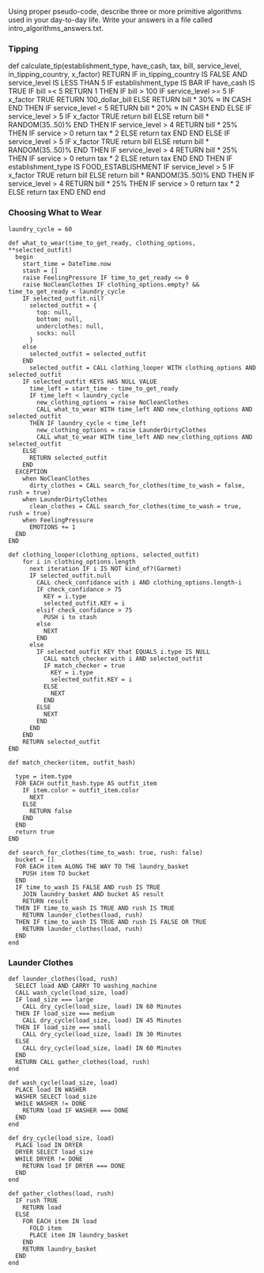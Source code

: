 Using proper pseudo-code, describe three or more primitive algorithms used in your day-to-day life. Write your answers in a file called intro_algorithms_answers.txt.

### Tipping
def calculate_tip(establishment_type, have_cash, tax, bill, service_level, in_tipping_country, x_factor)
  RETURN IF in_tipping_country IS FALSE AND service_level IS LESS THAN 5
  IF establishment_type IS BAR
    IF have_cash IS TRUE
      IF bill =< 5
        RETURN 1
      THEN IF bill > 100
        IF service_level >= 5
          IF x_factor TRUE
            RETURN 100_dollar_bill
          ELSE
            RETURN bill * 30% ≈ IN CASH
          END
        THEN IF service_level < 5
          RETURN bill * 20% ≈ IN CASH
        END
      ELSE
        IF service_level > 5
          IF x_factor TRUE
            return bill
          ELSE
            return bill * RANDOM(35..50)%
          END
        THEN IF service_level > 4
          RETURN bill * 25%
        THEN IF service > 0
          return tax * 2
        ELSE
          return tax
        END
      END
    ELSE
      IF service_level > 5
        IF x_factor TRUE
          return bill
        ELSE
          return bill * RANDOM(35..50)%
        END
      THEN IF service_level > 4
        RETURN bill * 25%
      THEN IF service > 0
        return tax * 2
      ELSE
        return tax
      END
    END
  THEN IF establishment_type IS FOOD_ESTABLISHMENT
    IF service_level > 5
      IF x_factor TRUE
        return bill
      ELSE
        return bill * RANDOM(35..50)%
      END
    THEN IF service_level > 4
      RETURN bill * 25%
    THEN IF service > 0
      return tax * 2
    ELSE
      return tax
    END
  END
end
### Choosing What to Wear
```
laundry_cycle = 60

def what_to_wear(time_to_get_ready, clothing_options, **selected_outfit)
  begin
    start_time = DateTime.now
    stash = []
    raise FeelingPressure IF time_to_get_ready <= 0
    raise NoCleanClothes IF clothing_options.empty? && time_to_get_ready < laundry_cycle
    IF selected_outfit.nil?
      selected_outfit = {
        top: null,
        bottom: null,
        underclothes: null,
        socks: null
      }
    else
      selected_outfit = selected_outfit
    END
      selected_outfit = CALL clothing_looper WITH clothing_options AND selected_outfit
    IF selected_outfit KEYS HAS NULL VALUE
      time_left = start_time - time_to_get_ready
      IF time_left < laundry_cycle
        new_clothing_options = raise NoCleanClothes
        CALL what_to_wear WITH time_left AND new_clothing_options AND selected_outfit
      THEN IF laundry_cycle < time_left
        new_clothing_options = raise LaunderDirtyClothes
        CALL what_to_wear WITH time_left AND new_clothing_options AND selected_outfit
    ELSE
      RETURN selected_outfit
    END
  EXCEPTION
    when NoCleanClothes
      dirty_clothes = CALL search_for_clothes(time_to_wash = false, rush = true)
    when LaunderDirtyClothes
      clean_clothes = CALL search_for_clothes(time_to_wash = true, rush = true)
    when FeelingPressure
      EMOTIONS += 1
  END
END

def clothing_looper(clothing_options, selected_outfit)
    for i in clothing_options.length
      next iteration IF i IS NOT kind_of?(Garmet)
      IF selected_outfit.null
        CALL check_confidance with i AND clothing_options.length-i
        IF check_confidance > 75
          KEY = i.type
          selected_outfit.KEY = i
        elsif check_confidance > 75
          PUSH i to stash
        else
          NEXT
        END
      else
        IF selected_outfit KEY that EQUALS i.type IS NULL
          CALL match_checker with i AND selected_outfit
          IF match_checker = true
            KEY = i.type
            selected_outfit.KEY = i
          ELSE
            NEXT
          END
        ELSE
          NEXT
        END
      END
    END
    RETURN selected_outfit
END

def match_checker(item, outfit_hash)

  type = item.type
  FOR EACH outfit_hash.type AS outfit_item
    IF item.color ≈ outfit_item.color
      NEXT
    ELSE
      RETURN false
    END
  END
  return true
END

def search_for_clothes(time_to_wash: true, rush: false)
  bucket = []
  FOR EACH item ALONG THE WAY TO THE laundry_basket
    PUSH item TO bucket
  END
  IF time_to_wash IS FALSE AND rush IS TRUE
    JOIN laundry_basket AND bucket AS result
    RETURN result
  THEN IF time_to_wash IS TRUE AND rush IS TRUE
    RETURN launder_clothes(load, rush)
  THEN IF time_to_wash IS TRUE AND rush IS FALSE OR TRUE
    RETURN launder_clothes(load, rush)
  END
end
```

### Launder Clothes
```
def launder_clothes(load, rush)
  SELECT load AND CARRY TO washing_machine
  CALL wash_cycle(load_size, load)
  IF load_size === large
    CALL dry_cycle(load_size, load) IN 60 Minutes
  THEN IF load_size === medium
    CALL dry_cycle(load_size, load) IN 45 Minutes
  THEN IF load_size === small
    CALL dry_cycle(load_size, load) IN 30 Minutes
  ELSE
    CALL dry_cycle(load_size, load) IN 60 Minutes
  END
  RETURN CALL gather_clothes(load, rush)
end

def wash_cycle(load_size, load)
  PLACE load IN WASHER
  WASHER SELECT load_size
  WHILE WASHER != DONE
    RETURN load IF WASHER === DONE
  END
end

def dry_cycle(load_size, load)
  PLACE load IN DRYER
  DRYER SELECT load_size
  WHILE DRYER != DONE
    RETURN load IF DRYER === DONE
  END
end

def gather_clothes(load, rush)
  IF rush TRUE
    RETURN load
  ELSE
    FOR EACH item IN load
      FOLD item
      PLACE item IN laundry_basket
    END
    RETURN laundry_basket
  END
end
```